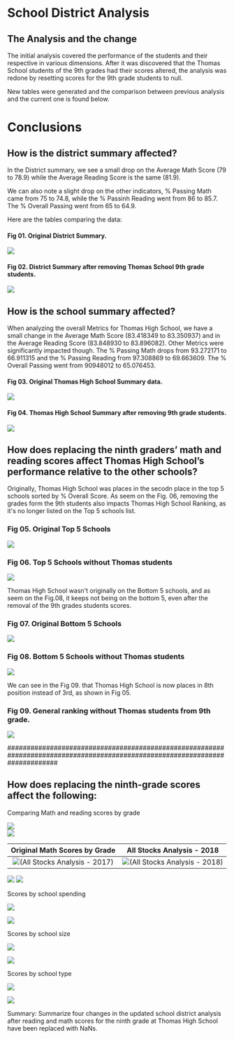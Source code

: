 # School District Analysis

## The Analysis and the change
The initial analysis covered the performance of the students and their respective in various dimensions. After it was discovered that the Thomas School students of the 9th grades had their scores altered, the analysis was redone by resetting scores for the 9th grade students to null.

New tables were generated and the comparison between previous analysis and the current one is found below.

# Conclusions

## How is the district summary affected?

In the District summary, we see a small drop on the Average Math Score (79 to 78.9) while the Average Reading Score is the same (81.9).

We can also note a slight drop on the other indicators, % Passing Math came from 75 to 74.8, while the % Passinh Reading went from 86 to 85.7.
The % Overall Passing went from 65 to 64.9.

Here are the tables comparing the data:

#### Fig 01. Original District Summary.
![](Images/01_district_summary.png)

#### Fig 02. District Summary after removing Thomas School 9th grade students.
![](Images/01_district_summary_new.png)


## How is the school summary affected?

When analyzing the overall Metrics for Thomas High School, we have a small change in the Average Math Score (83.418349 to 83.350937) and in the Average Reading Score (83.848930 to 83.896082). Other Metrics were significantly impacted though. The % Passing Math drops from 93.272171 to 66.911315 and the % Passing Reading from 97.308869 to 69.663609. The % Overall Passing went from 90948012 to 65.076453.

#### Fig 03. Original Thomas High School Summary data.
![](Images/02_school_summary.png)

#### Fig 04. Thomas High School Summary after removing 9th grade students.
![](Images/02_school_summary_new.png)


## How does replacing the ninth graders’ math and reading scores affect Thomas High School’s performance relative to the other schools?

Originally, Thomas High School was places in the secodn place in the top 5 schools sorted by % Overall Score. As seem on the Fig. 06, removing the grades form the 9th students also impacts Thomas High School Ranking, as it's no longer listed on the Top 5 schools list.

### Fig 05. Original Top 5 Schools
![](Images/03_top_5_schools.png)

### Fig 06. Top 5 Schools without Thomas students
![](Images/03_top_5_schools_new.png)


Thomas High School wasn't originally on the Bottom 5 schools, and as seem on the Fig.08, it keeps not being on the bottom 5, even after the removal of the 9th grades students scores.

### Fig 07. Original Bottom 5 Schools
![](Images/04_bottom_5_schools.png)

### Fig 08. Bottom 5 Schools without Thomas students
![](Images/04_bottom_5_schools_new.png)

We can see in the Fig 09. that Thomas High School is now places in 8th position instead of 3rd, as shown in Fig 05.

### Fig 09. General ranking without Thomas students from 9th grade.
![](Images/04_general_top_schools.png)


#############################################################################################################################
## How does replacing the ninth-grade scores affect the following:



Comparing Math and reading scores by grade

![](Images/05_math_scores_by_grade.png)                            
![](/Images/05_math_scores_by_grade_new.png)


Original Math Scores by Grade     |  All Stocks Analysis - 2018
:-------------------------:|:-------------------------:
![(All Stocks Analysis - 2017)](https://github.com/ericosabino/stock-analysis/blob/main/Resources/2017%20Analysis.png)  |  ![(All Stocks Analysis - 2018)](https://github.com/ericosabino/stock-analysis/blob/main/Resources/2018%20Analysis.png)


![](Images/06_reading_scores_by_grade.png)
![](/Images/06_reading_scores_by_grade_new.png)


Scores by school spending

![](Images/07_score_by_spending_ranges.png)

![](Images/07_score_by_spending_ranges_new.png)


Scores by school size

![](Images/08_score_by_school_size.png)

![](Images/08_score_by_school_size_new.png)



Scores by school type

![](Images/09_score_by_school_type.png)

![](Images/09_score_by_school_type_new.png)


Summary: Summarize four changes in the updated school district analysis after reading and math scores for the ninth grade at Thomas High School have been replaced with NaNs.
